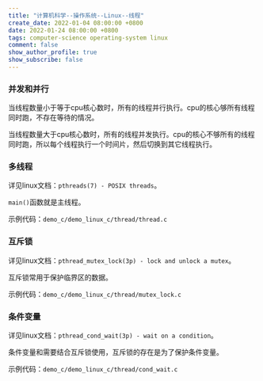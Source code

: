```yaml
---
title: "计算机科学--操作系统--Linux--线程"
create_date: 2022-01-04 08:00:00 +0800
date: 2022-01-24 08:00:00 +0800
tags: computer-science operating-system linux
comment: false
show_author_profile: true
show_subscribe: false
---
```


### 并发和并行

当线程数量小于等于cpu核心数时，所有的线程并行执行。cpu的核心够所有线程同时跑，不存在等待的情况。

当线程数量大于cpu核心数时，所有的线程并发执行。cpu的核心不够所有的线程同时跑，所以每个线程执行一个时间片，然后切换到其它线程执行。

### 多线程

详见linux文档：`pthreads(7) - POSIX threads`。

`main()`函数就是主线程。

示例代码：`demo_c/demo_linux_c/thread/thread.c`

### 互斥锁

详见linux文档：`pthread_mutex_lock(3p) - lock and unlock a mutex`。

互斥锁常用于保护临界区的数据。

示例代码：`demo_c/demo_linux_c/thread/mutex_lock.c`

### 条件变量

详见linux文档：`pthread_cond_wait(3p) - wait on a condition`。

条件变量和需要结合互斥锁使用，互斥锁的存在是为了保护条件变量。

示例代码：`demo_c/demo_linux_c/thread/cond_wait.c`